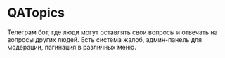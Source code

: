 # QATopics
Телеграм бот, где люди могут оставлять свои вопросы и отвечать на вопросы других людей. Есть система жалоб, админ-панель для модерации, пагинация в различных меню.
